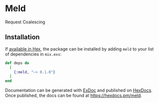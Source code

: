 # Meld

Request Coalescing 

## Installation

If [available in Hex](https://hex.pm/docs/publish), the package can be installed
by adding `meld` to your list of dependencies in `mix.exs`:

```elixir
def deps do
  [
    {:meld, "~> 0.1.0"}
  ]
end
```

Documentation can be generated with [ExDoc](https://github.com/elixir-lang/ex_doc)
and published on [HexDocs](https://hexdocs.pm). Once published, the docs can
be found at <https://hexdocs.pm/meld>.

